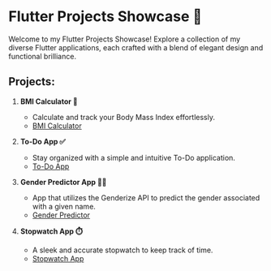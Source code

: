 # Flutter Projects Showcase 🚀

Welcome to my Flutter Projects Showcase! Explore a collection of my diverse Flutter applications, each crafted with a blend of elegant design and functional brilliance.

## Projects:

1. **BMI Calculator 🧮**
   - Calculate and track your Body Mass Index effortlessly.
   - [BMI Calculator](https://github.com/dhara-maru/BMI-Calculator-Flutter)

2. **To-Do App ✅**
   - Stay organized with a simple and intuitive To-Do application.
   - [To-Do App](https://github.com/dhara-maru/My-To-Do-App-Flutter)

3. **Gender Predictor App 🧒🏻**
   - App that utilizes the Genderize API to predict the gender associated with a given name.
   - [Gender Predictor](https://github.com/dhara-maru/Gender-Predictor-Flutter)

4. **Stopwatch App ⏱️**
   - A sleek and accurate stopwatch to keep track of time.
   - [Stopwatch App](https://github.com/dhara-maru/StopWatch-App-Flutter)
